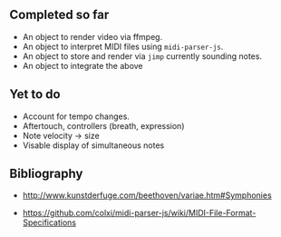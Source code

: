## Completed so far

* An object to render video via ffmpeg.
* An object to interpret  MIDI files using `midi-parser-js`.
* An object to store and render via `jimp` currently sounding notes.
* An object to integrate the above

## Yet to do

* Account for tempo changes.
* Aftertouch, controllers (breath, expression)
* Note velocity -> size
* Visable display of simultaneous notes 

## Bibliography

* http://www.kunstderfuge.com/beethoven/variae.htm#Symphonies

* https://github.com/colxi/midi-parser-js/wiki/MIDI-File-Format-Specifications